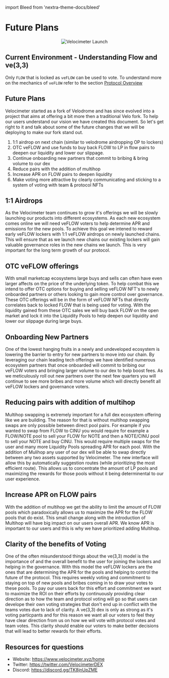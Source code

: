 import Bleed from 'nextra-theme-docs/bleed'

# Future Plans 

<Bleed> <div align="center"> ![Velocimeter Launch](/dome3-cut.jpg) </div> </Bleed>

## Current Environment - Understanding Flow and ve(3,3)

Only `FLOW` that is locked as `veFLOW` can be used to vote. To understand more on the mechanics of `veFLOW` refer to the section [Protocol Overview](/protocol)


## Future Plans

Velocimeter started as a fork of Velodrome and has since evolved into a project that aims at offering a bit more then a traditional Velo fork. 
To help our users understand our vision we have created this document. So let's get right to it and talk about some of the future changes that we will be deploying to make our fork stand out.


1. 1:1 airdrop on next chain (similar to velodrome airdropping OP to lockers)
1. OTC veFLOW and use funds to buy back FLOW to LP in flow pairs to deepen our liquidity and lower our slippage.
1. Continue onboarding new partners that commit to bribing & bring volume to our dex
1. Reduce pairs with the addition of multihop
1. Increase APR on FLOW pairs to deepen liquidity
1. Make voting more attractive by clearly communicating and sticking to a system of voting with team & protocol NFTs

## 1:1 Airdrops

As the Velocimeter team continues to grow it's offerings we will be slowly launching our products into different ecosystems. 
As each new ecosystem comes online we will need veFLOW voters to help determine APR and emissions for the new pools. 
To achieve this goal we intened to reward early veFLOW lockers with 1:1 veFLOW airdrops on newly launched chains. 
This will ensure that as we launch new chains our existing lockers will gain valuable governance roles in the new chains we launch. This is very important for the long term growth of our protocol.

## OTC veFLOW offerings

With small marketcap ecosystems large buys and sells can often have even larger affects on the price of the underlying token. 
To help combat this we intend to offer OTC options for buying and selling veFLOW NFT's to newly onboarded partners or others looking to gain more control over governance.
These OTC offerings will be in the form of veFLOW NFTs that directly correlates back to locked FLOW that is being used for voting. 
With the liquidity gained from these OTC sales we will buy back FLOW on the open market and lock it into the Liquidity Pools to help deepen our liquidity and lower our slippage during large buys.

## Onboarding New Partners

One of the lowest hanging fruits in a newly and undeveloped ecosystem is lowering the barrier to entry for new partners to move into our chain. 
By leveraging our chain leading tech offerings we have identified numerous ecosystem partners that once onboarded will commit to bribing our veFLOW voters and bringing larger volume to our dex to help boost fees.
As we meticulously roll out new partners over the next few quarters you will continue to see more bribes and more volume which will directly benefit all veFLOW lockers and governance voters.

## Reducing pairs with addition of multihop

Multihop swapping is extremely important for a full dex ecosystem offering like we are building. The reason for that is without multihop swapping swaps are only possible between direct pool pairs. 
For example if you wanted to swap from FLOW to CINU you would require for example a FLOW/NOTE pool to sell your FLOW for NOTE and then a NOTE/CINU pool to sell your NOTE and buy CINU. 
This would require multiple swaps for the user and many more Liquidity Pools spreading APR for each pool. With the addition of Mulihop any user of our dex will be able to swap directly between any two assets supported by Velocimeter.
The new interface will allow this by automatically suggestion routes (while prioritizing the most efficient route). This allows us to concentrate the amount of LP pools and maximizing the rewards for those pools without it being determinental to our user experience.

## Increase APR on FLOW pairs

With the addition of multihop we get the ability to limit the amount of FLOW pools which paradoxically allows us to maximize the APR for the FLOW pools that do exist.
This small change along with the introduction of Multihop will have big impact on our users overall APR. We know APR is important to our users and this is why we have prioritized adding Multihop.

## Clarity of the benefits of Voting

One of the often misunderstood things about the ve(3,3) model is the importance of and the overall benefit to the user for joining the lockers and helping in the governance. 
With this model the veFLOW lockers are the ones that are determining the APR for the pools and helping to control the future of the protocol. 
This requires weekly voting and commitment to staying on top of new pools and bribes coming in to draw your votes to these pools. 
To pay our users back for this effort and commitment we want to maximize the ROI on their efforts by continuously providing clear direction as to how the team and protocol voting will go so that users can develope their own voting strategies that don't end up in conflict with the teams votes due to lack of clarity.
A ve(3,3) dex is only as strong as it's voting particpants and for this reason we want all our voters to feel they have clear direction from us on how we will vote with protocol votes and team votes. This clarity should enable our voters to make better decisions that will lead to better rewards for their efforts.

## Resources for questions

* Website: https://www.velocimeter.xyz/home
* Twitter: https://twitter.com/VelocimeterDEX
* Discord: https://discord.gg/TK8jnUpZME